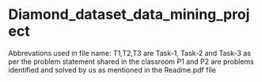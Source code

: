 # Diamond_dataset_data_mining_project
Abbrevations used in file name:
T1,T2,T3 are Task-1, Task-2 and Task-3 as per the problem statement shared in the classroom
P1 and P2 are problems identified and solved by us as mentioned in the Readme.pdf file
